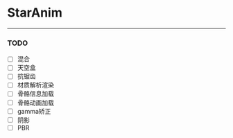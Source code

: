 # StarAnim 


---
### TODO

- [ ] 混合
- [ ] 天空盒
- [ ] 抗锯齿
- [ ] 材质解析渲染
- [ ] 骨骼信息加载
- [ ] 骨骼动画加载
- [ ] gamma矫正
- [ ] 阴影
- [ ] PBR
